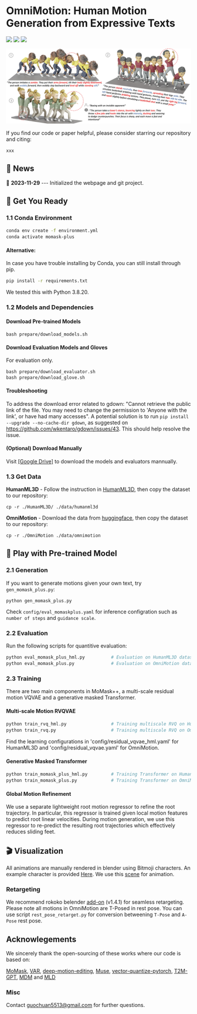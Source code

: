 # OmniMotion: Human Motion Generation from Expressive Texts

<p align="left">
  <a href=''>
    <img src='https://img.shields.io/badge/Arxiv-Pdf-A42C25?style=flat&logo=arXiv&logoColor=white'></a>
  <a href=''>
    <img src='https://img.shields.io/badge/GitHub-Code-black?style=flat&logo=github&logoColor=white'></a>
  <a href=''>
    <img src='https://img.shields.io/badge/Project-Page-green?style=flat&logo=Google%20chrome&logoColor=white'></a>
</p>

![teaser_image](./static/images/result.png)

If you find our code or paper helpful, please consider starring our repository and citing:
```
xxx
```

## :postbox: News

📢 **2023-11-29** --- Initialized the webpage and git project.

## :round_pushpin: Get You Ready

  
### 1.1 Conda Environment
  
```sh
conda env create -f environment.yml
conda activate momask-plus
```

#### Alternative: 
In case you have trouble installing by Conda, you can still install through pip.

```sh
pip install -r requirements.txt
```

We tested this with Python 3.8.20.

### 1.2 Models and Dependencies

#### Download Pre-trained Models
```
bash prepare/download_models.sh
```

#### Download Evaluation Models and Gloves
For evaluation only.
```
bash prepare/download_evaluator.sh
bash prepare/download_glove.sh
```

#### Troubleshooting
To address the download error related to gdown: "Cannot retrieve the public link of the file. You may need to change the permission to 'Anyone with the link', or have had many accesses". A potential solution is to run `pip install --upgrade --no-cache-dir gdown`, as suggested on https://github.com/wkentaro/gdown/issues/43. This should help resolve the issue.

#### (Optional) Download Manually
Visit [[Google Drive]](https://drive.google.com/drive/folders/1sHajltuE2xgHh91H9pFpMAYAkHaX9o57?usp=drive_link) to download the models and evaluators mannually.

### 1.3 Get Data

**HumanML3D** - Follow the instruction in [HumanML3D](https://github.com/EricGuo5513/HumanML3D.git), then copy the dataset to our repository:

```
cp -r ./HumanML3D/ ./data/humanml3d
```

**OmniMotion** - Download the data from [huggingface](https://huggingface.co/datasets/Ericguo5513/OmniMotion), then copy the dataset to our repository:

```
cp -r ./OmniMotion ./data/omnimotion
```

## :rocket: Play with Pre-trained Model

### 2.1 Generation 

If you want to generate motions given your own text, try ``gen_momask_plus.py``:

```
python gen_momask_plus.py
```

Check ``config/eval_momaskplus.yaml`` for inference configration such as ``number of steps`` and ``guidance scale``.

### 2.2 Evaluation

Run the following scripts for quantitive evaluation:

```sh
python eval_momask_plus_hml.py          # Evaluation on HumanML3D dataset
python eval_momask_plus.py              # Evaluation on OmniMotion dataset
```

### 2.3 Training

There are two main components in MoMask++, a multi-scale residual motion VQVAE and a generative masked Transformer.

#### Multi-scale Motion RVQVAE

```sh
python train_rvq_hml.py                 # Training multiscale RVQ on HumanML3D dataset.
python train_rvq.py                     # Training multiscale RVQ on OmniMotion dataset.
```

Find the learning configurations in 'config/residual_vqvae_hml.yaml' for HumanML3D and 'config/residual_vqvae.yaml' for OmniMotion.

#### Generative Masked Transformer

```sh
python train_momask_plus_hml.py         # Training Transformer on HumanML3D dataset.
python train_momask_plus.py             # Training Transformer on OmniMotion dataset.
```

#### Global Motion Refinement

We use a separate lightweight root motion regressor to refine the root trajectory. In particular, this regressor is trained given local motion features to predict root linear velocities. During motion generation, we use this regressor to re-predict the resulting root trajectories which effectively reduces sliding feet.

## :clapper: Visualization

All animations are manually rendered in blender using Bitmoji characters. An example character is provided [Here](xxx). We use this [scene](xxxx) for animation.

### Retargeting

We recommend rokoko belender [add-on](https://www.rokoko.com/integrations/blender) (v1.4.1) for seamless retargeting. Please note all motions in OmniMotion are T-Posed in rest pose. You can use script ``rest_pose_retarget.py`` for conversion betweening ``T-Pose`` and ``A-Pose`` rest pose.

## Acknowlegements

We sincerely thank the open-sourcing of these works where our code is based on: 

[MoMask](https://github.com/EricGuo5513/momask-codes), [VAR](https://github.com/FoundationVision/VAR), [deep-motion-editing](https://github.com/DeepMotionEditing/deep-motion-editing), [Muse](https://github.com/lucidrains/muse-maskgit-pytorch), [vector-quantize-pytorch](https://github.com/lucidrains/vector-quantize-pytorch), [T2M-GPT](https://github.com/Mael-zys/T2M-GPT), [MDM](https://github.com/GuyTevet/motion-diffusion-model/tree/main) and [MLD](https://github.com/ChenFengYe/motion-latent-diffusion/tree/main)

### Misc
Contact guochuan5513@gmail.com for further questions.
